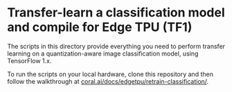 # Transfer-learn a classification model and compile for Edge TPU (TF1)

The scripts in this directory provide everything you need to perform
transfer learning on a quantization-aware image classification model, using
TensorFlow 1.x.

To run the scripts on your local hardware, clone this repository and
then follow the walkthrough at
[coral.ai/docs/edgetpu/retrain-classification/](https://coral.ai/docs/edgetpu/retrain-classification/).
